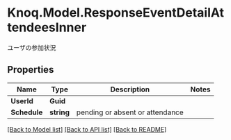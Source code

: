 # Knoq.Model.ResponseEventDetailAttendeesInner
ユーザの参加状況

## Properties

Name | Type | Description | Notes
------------ | ------------- | ------------- | -------------
**UserId** | **Guid** |  | 
**Schedule** | **string** | pending or absent or attendance | 

[[Back to Model list]](../README.md#documentation-for-models) [[Back to API list]](../README.md#documentation-for-api-endpoints) [[Back to README]](../README.md)


